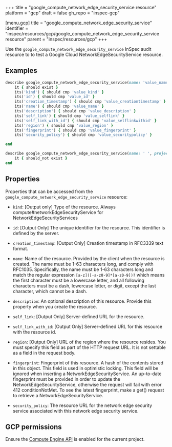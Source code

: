 +++
title = "google_compute_network_edge_security_service resource"
platform = "gcp"
draft = false
gh_repo = "inspec-gcp"

[menu.gcp]
title = "google_compute_network_edge_security_service"
identifier = "inspec/resources/gcp/google_compute_network_edge_security_service resource"
parent = "inspec/resources/gcp"
+++

Use the `google_compute_network_edge_security_service` InSpec audit resource to to test a Google Cloud NetworkEdgeSecurityService resource.

## Examples

```ruby
describe google_compute_network_edge_security_service(name: 'value_name', project: 'chef-gcp-inspec', region: ' value_region') do
	it { should exist }
	its('kind') { should cmp 'value_kind' }
	its('id') { should cmp 'value_id' }
	its('creation_timestamp') { should cmp 'value_creationtimestamp' }
	its('name') { should cmp 'value_name' }
	its('description') { should cmp 'value_description' }
	its('self_link') { should cmp 'value_selflink' }
	its('self_link_with_id') { should cmp 'value_selflinkwithid' }
	its('region') { should cmp 'value_region' }
	its('fingerprint') { should cmp 'value_fingerprint' }
	its('security_policy') { should cmp 'value_securitypolicy' }

end

describe google_compute_network_edge_security_service(name: ' ', project: 'chef-gcp-inspec', region: ' value_region') do
	it { should_not exist }
end
```

## Properties

Properties that can be accessed from the `google_compute_network_edge_security_service` resource:


  * `kind`: [Output only] Type of the resource. Always compute#networkEdgeSecurityService for NetworkEdgeSecurityServices

  * `id`: [Output Only] The unique identifier for the resource. This identifier is defined by the server.

  * `creation_timestamp`: [Output Only] Creation timestamp in RFC3339 text format.

  * `name`: Name of the resource. Provided by the client when the resource is created. The name must be 1-63 characters long, and comply with RFC1035. Specifically, the name must be 1-63 characters long and match the regular expression `[a-z]([-a-z0-9]*[a-z0-9])?` which means the first character must be a lowercase letter, and all following characters must be a dash, lowercase letter, or digit, except the last character, which cannot be a dash.

  * `description`: An optional description of this resource. Provide this property when you create the resource.

  * `self_link`: [Output Only] Server-defined URL for the resource.

  * `self_link_with_id`: [Output Only] Server-defined URL for this resource with the resource id.

  * `region`: [Output Only] URL of the region where the resource resides. You must specify this field as part of the HTTP request URL. It is not settable as a field in the request body.

  * `fingerprint`: Fingerprint of this resource. A hash of the contents stored in this object. This field is used in optimistic locking. This field will be ignored when inserting a NetworkEdgeSecurityService. An up-to-date fingerprint must be provided in order to update the NetworkEdgeSecurityService, otherwise the request will fail with error 412 conditionNotMet. To see the latest fingerprint, make a get() request to retrieve a NetworkEdgeSecurityService.

  * `security_policy`: The resource URL for the network edge security service associated with this network edge security service.


## GCP permissions

Ensure the [Compute Engine API](https://console.cloud.google.com/apis/library/compute.googleapis.com/) is enabled for the current project.
